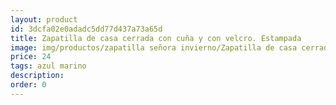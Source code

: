 ```yaml
---
layout: product
id: 3dcfa02e0adadc5dd77d437a73a65d
title: Zapatilla de casa cerrada con cuña y con velcro. Estampada
image: img/productos/zapatilla señora invierno/Zapatilla de casa cerrada con cuña y con velcro. Estampada=24=azul marino.webp
price: 24
tags: azul marino
description: 
order: 0
---
```

